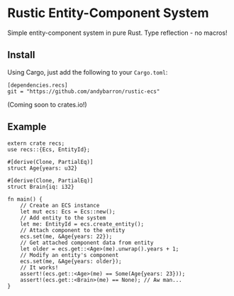 Rustic Entity-Component System
==============================
Simple entity-component system in pure Rust. Type reflection - no macros!

Install
-------
Using Cargo, just add the following to your `Cargo.toml`:
```
[dependencies.recs]
git = "https://github.com/andybarron/rustic-ecs"
```
(Coming soon to crates.io!)

Example
-------
```
extern crate recs;
use recs::{Ecs, EntityId};

#[derive(Clone, PartialEq)]
struct Age{years: u32}

#[derive(Clone, PartialEq)]
struct Brain{iq: i32}

fn main() {
    // Create an ECS instance
    let mut ecs: Ecs = Ecs::new();
    // Add entity to the system
    let me: EntityId = ecs.create_entity();
    // Attach component to the entity
    ecs.set(me, &Age{years: 22});
    // Get attached component data from entity
    let older = ecs.get::<Age>(me).unwrap().years + 1;
    // Modify an entity's component
    ecs.set(me, &Age{years: older});
    // It works!
    assert!(ecs.get::<Age>(me) == Some(Age{years: 23}));
    assert!(ecs.get::<Brain>(me) == None); // Aw man...
}
```
